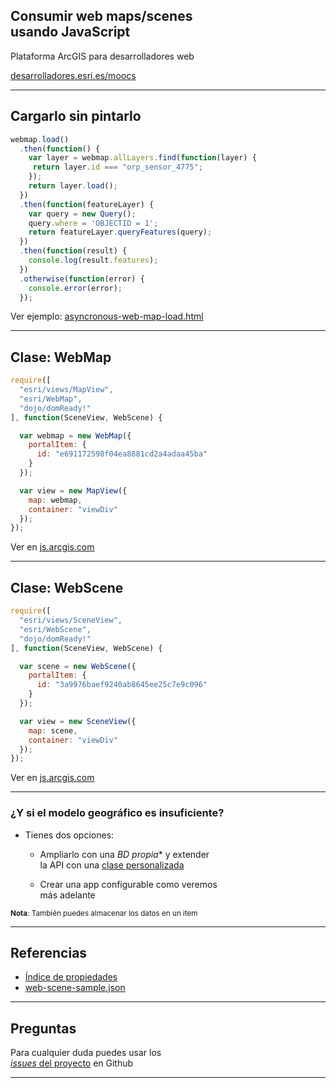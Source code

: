 <!-- .slide: class="title" -->

## Consumir web maps/scenes <br>usando JavaScript
Plataforma ArcGIS para desarrolladores web

[desarrolladores.esri.es/moocs](http://desarrolladores.esri.es/moocs)

---

<!-- .slide: class="section" -->

## Cargarlo sin pintarlo

```js
webmap.load()
  .then(function() {
    var layer = webmap.allLayers.find(function(layer) {
     return layer.id === "orp_sensor_4775";
    });
    return layer.load();
  })
  .then(function(featureLayer) {
    var query = new Query();
    query.where = 'OBJECTID = 1';
    return featureLayer.queryFeatures(query);
  })
  .then(function(result) {
    console.log(result.features);
  })
  .otherwise(function(error) {
    console.error(error);
  });
```
Ver ejemplo: [asyncronous-web-map-load.html](asyncronous-web-map-load.html)

---

<!-- .slide: class="section" -->

## Clase: WebMap

```js
require([
  "esri/views/MapView",
  "esri/WebMap",
  "dojo/domReady!"
], function(SceneView, WebScene) {

  var webmap = new WebMap({
    portalItem: {
      id: "e691172598f04ea8881cd2a4adaa45ba"
    }
  });

  var view = new MapView({
    map: webmap,
    container: "viewDiv"
  });
});
```
Ver en [js.arcgis.com](https://developers.arcgis.com/javascript/latest/sample-code/sandbox/sandbox.html?sample=webmap-basic)

---

<!-- .slide: class="section" -->

## Clase: WebScene

```js
require([
  "esri/views/SceneView",
  "esri/WebScene",
  "dojo/domReady!"
], function(SceneView, WebScene) {

  var scene = new WebScene({
    portalItem: {
      id: "3a9976baef9240ab8645ee25c7e9c096"
    }
  });

  var view = new SceneView({
    map: scene,
    container: "viewDiv"
  });
});
```
Ver en [js.arcgis.com](https://developers.arcgis.com/javascript/latest/sample-code/sandbox/sandbox.html?sample=webscene-basic)

---

<!-- .slide: class="section" -->

### ¿Y si el modelo geográfico es insuficiente?

* Tienes dos opciones:
  * Ampliarlo con una *BD propia** y extender <br>
    la API con una [clase personalizada](https://developers.arcgis.com/javascript/3/jshelp/intro_javascript_classes.html)

  * Crear una app configurable como veremos <br>
    más adelante

<small>**Nota**: También puedes almacenar los datos en un item</small>

---

<!-- .slide: class="section" -->

## Referencias
* [Índice de propiedades](https://developers.arcgis.com/web-map-specification/objects/)
* [web-scene-sample.json](web-scene-sample.json)

---

<!-- .slide: class="questions centered" -->

## Preguntas

Para cualquier duda puedes usar los <br>[*issues* del proyecto](https://github.com/esri-es/moocs/issues) en Github

---


<!-- .slide: class="end" -->

